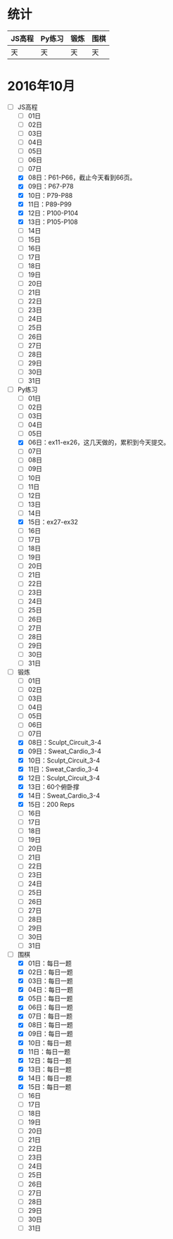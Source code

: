 # 统计

JS高程|Py练习|锻炼|围棋|
:-----|:-----|:---|:---|
天|天|天|天|

# 2016年10月
- [ ] JS高程
    - [ ] 01日
    - [ ] 02日
    - [ ] 03日
    - [ ] 04日
    - [ ] 05日
    - [ ] 06日
    - [ ] 07日
    - [x] 08日：P61-P66，截止今天看到66页。
    - [x] 09日：P67-P78
    - [x] 10日：P79-P88
    - [x] 11日：P89-P99
    - [x] 12日：P100-P104
    - [x] 13日：P105-P108
    - [ ] 14日
    - [ ] 15日
    - [ ] 16日
    - [ ] 17日
    - [ ] 18日
    - [ ] 19日
    - [ ] 20日
    - [ ] 21日
    - [ ] 22日
    - [ ] 23日
    - [ ] 24日
    - [ ] 25日
    - [ ] 26日
    - [ ] 27日
    - [ ] 28日
    - [ ] 29日
    - [ ] 30日
    - [ ] 31日
- [ ] Py练习
    - [ ] 01日
    - [ ] 02日
    - [ ] 03日
    - [ ] 04日
    - [ ] 05日
    - [x] 06日：ex11-ex26，这几天做的，累积到今天提交。
    - [ ] 07日
    - [ ] 08日
    - [ ] 09日
    - [ ] 10日
    - [ ] 11日
    - [ ] 12日
    - [ ] 13日
    - [ ] 14日
    - [x] 15日：ex27-ex32
    - [ ] 16日
    - [ ] 17日
    - [ ] 18日
    - [ ] 19日
    - [ ] 20日
    - [ ] 21日
    - [ ] 22日
    - [ ] 23日
    - [ ] 24日
    - [ ] 25日
    - [ ] 26日
    - [ ] 27日
    - [ ] 28日
    - [ ] 29日
    - [ ] 30日
    - [ ] 31日
- [ ] 锻炼
    - [ ] 01日
    - [ ] 02日
    - [ ] 03日
    - [ ] 04日
    - [ ] 05日
    - [ ] 06日
    - [ ] 07日
    - [x] 08日：Sculpt_Circuit_3-4
    - [x] 09日：Sweat_Cardio_3-4
    - [x] 10日：Sculpt_Circuit_3-4
    - [x] 11日：Sweat_Cardio_3-4
    - [x] 12日：Sculpt_Circuit_3-4
    - [x] 13日：60个俯卧撑
    - [x] 14日：Sweat_Cardio_3-4
    - [x] 15日：200 Reps
    - [ ] 16日
    - [ ] 17日
    - [ ] 18日
    - [ ] 19日
    - [ ] 20日
    - [ ] 21日
    - [ ] 22日
    - [ ] 23日
    - [ ] 24日
    - [ ] 25日
    - [ ] 26日
    - [ ] 27日
    - [ ] 28日
    - [ ] 29日
    - [ ] 30日
    - [ ] 31日
- [ ] 围棋
    - [x] 01日：每日一题
    - [x] 02日：每日一题
    - [x] 03日：每日一题
    - [x] 04日：每日一题
    - [x] 05日：每日一题
    - [x] 06日：每日一题
    - [x] 07日：每日一题
    - [x] 08日：每日一题
    - [x] 09日：每日一题
    - [x] 10日：每日一题
    - [x] 11日：每日一题
    - [x] 12日：每日一题
    - [x] 13日：每日一题
    - [x] 14日：每日一题
    - [x] 15日：每日一题
    - [ ] 16日
    - [ ] 17日
    - [ ] 18日
    - [ ] 19日
    - [ ] 20日
    - [ ] 21日
    - [ ] 22日
    - [ ] 23日
    - [ ] 24日
    - [ ] 25日
    - [ ] 26日
    - [ ] 27日
    - [ ] 28日
    - [ ] 29日
    - [ ] 30日
    - [ ] 31日